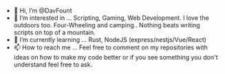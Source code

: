 - 👋 Hi, I’m @DavFount
- 👀 I’m interested in ...
Scripting, Gaming, Web Development. I love the outdoors too. Four-Wheeling and camping.. Nothing beats writing scripts on top of a mountain.
- 🌱 I’m currently learning ... Rust, NodeJS (express/nestjs/Vue/React)
- 📫 How to reach me ...
Feel free to comment on my repositories with ideas on how to make my code better or if you see something you don't understand feel free to ask.
